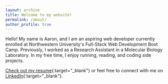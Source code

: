 ```yaml
---
layout: archive
title: Welcome to my website!
permalink: /about/
author_profile: true
---
```


Hello! My name is Aaron, and I am an aspiring web developer currently enrolled at Northwestern University's Full-Stack Web Development Boot Camp. Previously, I worked as a Research Assistant in a Molecular Biology Laboratory. In my free time, I enjoy running, reading, and coding side projects.

[Check out my resume][resume]{:target="_blank"} or feel free to connect with me on [LinkedIn][linkedin]{:target="_blank"}.


[linkedin]: https://www.linkedin.com/in/aaron-trierweiler-785b7465
[resume]: /downloads/aaronTrierweiler.pdf
[bootcamp]: https://codingbootcamp.northwestern.edu/




  


